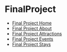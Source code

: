 # FinalProject
<ul>
    <li><a href="Chattanooga/index.html">Final Project Home</a></li>
    <li><a href="Chattanooga/about.html">Final Project About</a></li>
    <li><a href="Chattanooga/attractions.html">Final Project Attractions</a></li>
    <li><a href="Chattanooga/events.html">Final Project Events</a></li>
    <li><a href="Chattanooga/stays.html">Final Project Stays</a></li>
</ul>
